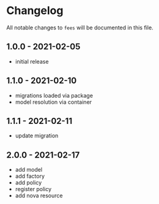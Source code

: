 # Changelog

All notable changes to `fees` will be documented in this file.

## 1.0.0 - 2021-02-05

- initial release

## 1.1.0 - 2021-02-10

- migrations loaded via package
- model resolution via container

## 1.1.1 - 2021-02-11

- update migration

## 2.0.0 - 2021-02-17

- add model
- add factory
- add policy
- register policy
- add nova resource
